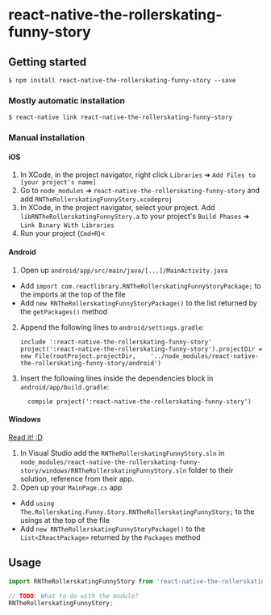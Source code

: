 
# react-native-the-rollerskating-funny-story

## Getting started

`$ npm install react-native-the-rollerskating-funny-story --save`

### Mostly automatic installation

`$ react-native link react-native-the-rollerskating-funny-story`

### Manual installation


#### iOS

1. In XCode, in the project navigator, right click `Libraries` ➜ `Add Files to [your project's name]`
2. Go to `node_modules` ➜ `react-native-the-rollerskating-funny-story` and add `RNTheRollerskatingFunnyStory.xcodeproj`
3. In XCode, in the project navigator, select your project. Add `libRNTheRollerskatingFunnyStory.a` to your project's `Build Phases` ➜ `Link Binary With Libraries`
4. Run your project (`Cmd+R`)<

#### Android

1. Open up `android/app/src/main/java/[...]/MainActivity.java`
  - Add `import com.reactlibrary.RNTheRollerskatingFunnyStoryPackage;` to the imports at the top of the file
  - Add `new RNTheRollerskatingFunnyStoryPackage()` to the list returned by the `getPackages()` method
2. Append the following lines to `android/settings.gradle`:
  	```
  	include ':react-native-the-rollerskating-funny-story'
  	project(':react-native-the-rollerskating-funny-story').projectDir = new File(rootProject.projectDir, 	'../node_modules/react-native-the-rollerskating-funny-story/android')
  	```
3. Insert the following lines inside the dependencies block in `android/app/build.gradle`:
  	```
      compile project(':react-native-the-rollerskating-funny-story')
  	```

#### Windows
[Read it! :D](https://github.com/ReactWindows/react-native)

1. In Visual Studio add the `RNTheRollerskatingFunnyStory.sln` in `node_modules/react-native-the-rollerskating-funny-story/windows/RNTheRollerskatingFunnyStory.sln` folder to their solution, reference from their app.
2. Open up your `MainPage.cs` app
  - Add `using The.Rollerskating.Funny.Story.RNTheRollerskatingFunnyStory;` to the usings at the top of the file
  - Add `new RNTheRollerskatingFunnyStoryPackage()` to the `List<IReactPackage>` returned by the `Packages` method


## Usage
```javascript
import RNTheRollerskatingFunnyStory from 'react-native-the-rollerskating-funny-story';

// TODO: What to do with the module?
RNTheRollerskatingFunnyStory;
```
  